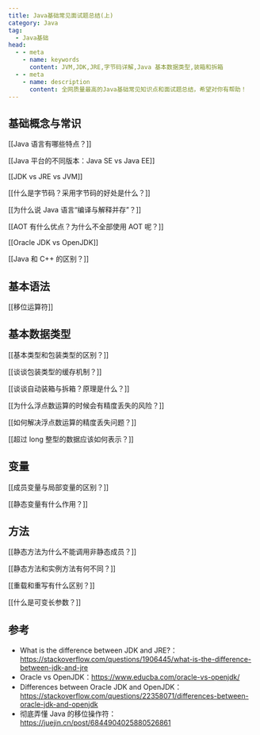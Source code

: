 ```yaml
---
title: Java基础常见面试题总结(上)
category: Java
tag:
  - Java基础
head:
  - - meta
    - name: keywords
      content: JVM,JDK,JRE,字节码详解,Java 基本数据类型,装箱和拆箱
  - - meta
    - name: description
      content: 全网质量最高的Java基础常见知识点和面试题总结，希望对你有帮助！
---
```


## 基础概念与常识

[[Java 语言有哪些特点？]]

[[Java 平台的不同版本：Java SE vs Java EE]]

[[JDK vs JRE vs JVM]]

[[什么是字节码？采用字节码的好处是什么？]]

[[为什么说 Java 语言“编译与解释并存”？]]

[[AOT 有什么优点？为什么不全部使用 AOT 呢？]]

[[Oracle JDK vs OpenJDK]]

[[Java 和 C++ 的区别？]]

## 基本语法

[[移位运算符]]

## 基本数据类型

[[基本类型和包装类型的区别？]]

[[谈谈包装类型的缓存机制？]]

[[谈谈自动装箱与拆箱？原理是什么？]]

[[为什么浮点数运算的时候会有精度丢失的风险？]]

[[如何解决浮点数运算的精度丢失问题？]]

[[超过 long 整型的数据应该如何表示？]]

## 变量

[[成员变量与局部变量的区别？]]

[[静态变量有什么作用？]]

## 方法

[[静态方法为什么不能调用非静态成员？]]

[[静态方法和实例方法有何不同？]]

[[重载和重写有什么区别？]]

[[什么是可变长参数？]]

## 参考

- What is the difference between JDK and JRE?：<https://stackoverflow.com/questions/1906445/what-is-the-difference-between-jdk-and-jre>
- Oracle vs OpenJDK：<https://www.educba.com/oracle-vs-openjdk/>
- Differences between Oracle JDK and OpenJDK：<https://stackoverflow.com/questions/22358071/differences-between-oracle-jdk-and-openjdk>
- 彻底弄懂 Java 的移位操作符：<https://juejin.cn/post/6844904025880526861>

<!-- @include: @article-footer.snippet.md -->

